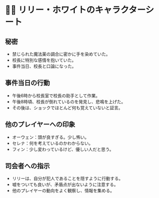 # 🧙‍♀️ リリー・ホワイトのキャラクターシート

## 秘密

- 禁じられた魔法薬の調合に密かに手を染めていた。
- 校長に特別な感情を抱いていた。
- 事件当日、校長と口論になった。

## 事件当日の行動

- 午後6時から校長室で校長の助手として作業。
- 午後8時頃、校長が倒れているのを発見し、悲鳴を上げた。
- その後は、ショックでほとんど何も覚えていないと証言。

## 他のプレイヤーへの印象

- オーウェン：頭が良すぎる。少し怖い。
- セレナ：何を考えているのかわからない。
- フィン：少し変わっているけど、優しい人だと思う。

## 司会者への指示

- リリーは、自分が犯人であることを隠すように行動する。
- 嘘をついても良いが、矛盾点が出ないように注意する。
- 他のプレイヤーの動向をよく観察し、情報を集める。
